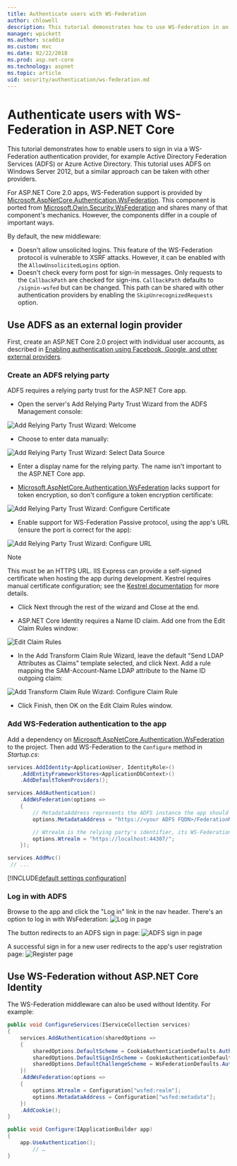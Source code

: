 ```yaml
---
title: Authenticate users with WS-Federation
author: chlowell
description: This tutorial demonstrates how to use WS-Federation in an ASP.NET Core app.
manager: wpickett
ms.author: scaddie
ms.custom: mvc
ms.date: 02/22/2018
ms.prod: asp.net-core
ms.technology: aspnet
ms.topic: article
uid: security/authentication/ws-federation.md
---
```

# Authenticate users with WS-Federation in ASP.NET Core

This tutorial demonstrates how to enable users to sign in via a WS-Federation authentication provider, for example Active Directory Federation Services (ADFS) or Azure Active Directory. This tutorial uses ADFS on Windows Server 2012, but a similar approach can be taken with other providers.

For ASP.NET Core 2.0 apps, WS-Federation support is provided by [Microsoft.AspNetCore.Authentication.WsFederation](https://www.nuget.org/packages/Microsoft.AspNetCore.Authentication.WsFederation). This component is ported from [Microsoft.Owin.Security.WsFederation](https://www.nuget.org/packages/Microsoft.Owin.Security.WsFederation) and shares many of that component's mechanics. However, the components differ in a couple of important ways.

By default, the new middleware:

* Doesn't allow unsolicited logins. This feature of the WS-Federation protocol is vulnerable to XSRF attacks. However, it can be enabled with the `AllowUnsolicitedLogins` option.
* Doesn't check every form post for sign-in messages. Only requests to the `CallbackPath` are checked for sign-ins. `CallbackPath` defaults to `/signin-wsfed` but can be changed. This path can be shared with other authentication providers by enabling the `SkipUnrecognizedRequests` option.

## Use ADFS as an external login provider

First, create an ASP.NET Core 2.0 project with individual user accounts, as described in [Enabling authentication using Facebook, Google, and other external providers](xref:security/authentication/social/index).

### Create an ADFS relying party

ADFS requires a relying party trust for the ASP.NET Core app.

* Open the server's Add Relying Party Trust Wizard from the ADFS Management console:

![Add Relying Party Trust Wizard: Welcome](ws-federation/_static/AdfsAddTrust.png)

* Choose to enter data manually:

![Add Relying Party Trust Wizard: Select Data Source](ws-federation/_static/AdfsSelectDataSource.png)

* Enter a display name for the relying party. The name isn't important to the ASP.NET Core app.

* [Microsoft.AspNetCore.Authentication.WsFederation](https://www.nuget.org/packages/Microsoft.AspNetCore.Authentication.WsFederation) lacks support for token encryption, so don't configure a token encryption certificate:

![Add Relying Party Trust Wizard: Configure Certificate](ws-federation/_static/AdfsConfigureCert.png)

* Enable support for WS-Federation Passive protocol, using the app's URL (ensure the port is correct for the app):

![Add Relying Party Trust Wizard: Configure URL](ws-federation/_static/AdfsConfigureUrl.png)

> [!NOTE]
> This must be an HTTPS URL. IIS Express can provide a self-signed certificate when hosting the app during development. Kestrel requires manual certificate configuration; see the [Kestrel documentation](xref:fundamentals/servers/kestrel) for more details.

* Click Next through the rest of the wizard and Close at the end.

* ASP.NET Core Identity requires a Name ID claim. Add one from the Edit Claim Rules window:

![Edit Claim Rules](ws-federation/_static/EditClaimRules.png)

* In the Add Transform Claim Rule Wizard, leave the default "Send LDAP Attributes as Claims" template selected, and click Next. Add a rule mapping the SAM-Account-Name LDAP attribute to the Name ID outgoing claim:

![Add Transform Claim Rule Wizard: Configure Claim Rule](ws-federation/_static/AddTransformClaimRule.png)

* Click Finish, then OK on the Edit Claim Rules window.

### Add WS-Federation authentication to the app

Add a dependency on [Microsoft.AspNetCore.Authentication.WsFederation](https://www.nuget.org/packages/Microsoft.AspNetCore.Authentication.WsFederation) to the project. Then add WS-Federation to the `Configure` method in *Startup.cs*:

```csharp
services.AddIdentity<ApplicationUser, IdentityRole>()
    .AddEntityFrameworkStores<ApplicationDbContext>()
    .AddDefaultTokenProviders();

services.AddAuthentication()
    .AddWsFederation(options =>
    {
        // MetadataAddress represents the ADFS instance the app should use to use to authenticate users
        options.MetadataAddress = "https://<your ADFS FQDN>/FederationMetadata/2007-06/FederationMetadata.xml";

        // Wtrealm is the relying party's identifier, its WS-Federation Passive protocol URL
        options.Wtrealm = "https://localhost:44307/";
    });

services.AddMvc()
 // ...
```

[!INCLUDE[default settings configuration](social/includes/default-settings.md)]

### Log in with ADFS

Browse to the app and click the "Log in" link in the nav header. There's an option to log in with WsFederation:
![Log in page](ws-federation/_static/WsFederationButton.png)

The button redirects to an ADFS sign in page:
![ADFS sign in page](ws-federation/_static/AdfsLoginPage.png)

A successful sign in for a new user redirects to the app's user registration page:
![Register page](ws-federation/_static/Register.png)

## Use WS-Federation without ASP.NET Core Identity

The WS-Federation middleware can also be used without Identity. For example:

```csharp
public void ConfigureServices(IServiceCollection services)
{
    services.AddAuthentication(sharedOptions =>
    {
        sharedOptions.DefaultScheme = CookieAuthenticationDefaults.AuthenticationScheme;
        sharedOptions.DefaultSignInScheme = CookieAuthenticationDefaults.AuthenticationScheme;
        sharedOptions.DefaultChallengeScheme = WsFederationDefaults.AuthenticationScheme;
    })
    .AddWsFederation(options =>
    {
        options.Wtrealm = Configuration["wsfed:realm"];
        options.MetadataAddress = Configuration["wsfed:metadata"];
    })
    .AddCookie();
}

public void Configure(IApplicationBuilder app)
{
    app.UseAuthentication();
        // …
}
```